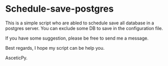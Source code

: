 # Schedule-save-postgres

This is a simple script who are abled to schedule save all database in a postgres server. 
You can exclude some DB to save in the configuration file. 

If you have some suggestion, please be free to send me a message.

Best regards, 
I hope my script can be help you. 

AsceticPy.
